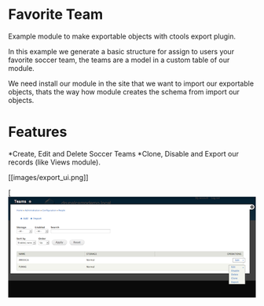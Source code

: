 Favorite Team
=============

Example module to make exportable objects with ctools export plugin.

In this example we generate a basic structure for assign to users your favorite soccer team, the teams are a model in a custom table of our module.

We need install our module in the site that we want to import our exportable objects, thats the way how module creates the schema from import our objects.

Features
========

*Create, Edit and Delete Soccer Teams
*Clone, Disable and Export our records (like Views module).


[[images/export_ui.png]]

[![export ui(https://raw.githubusercontent.com/omero/favorite_team/master/images/export_ui.png)](https://raw.githubusercontent.com/omero/favorite_team/master/images/export_ui.png)
